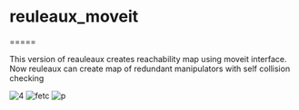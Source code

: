 # reuleaux_moveit
=====


This version of reauleaux creates reachability map using moveit interface.
Now reuleaux can create map of redundant manipulators with self collision checking

![4](https://user-images.githubusercontent.com/3790876/27741851-45bb04f8-5d6b-11e7-8473-d55d20fe12aa.jpg)
![fetc](https://user-images.githubusercontent.com/3790876/27741862-55bcb7c0-5d6b-11e7-9181-3437baef97e2.jpg)
![p](https://user-images.githubusercontent.com/3790876/27741876-5bdff7fc-5d6b-11e7-9ee9-35dc4e5fa4f1.jpg)

